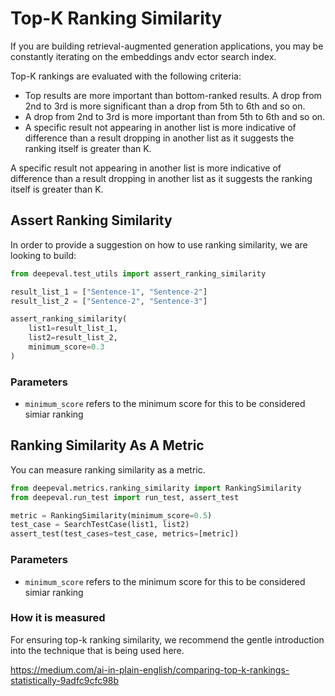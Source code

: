 # Top-K Ranking Similarity

If you are building retrieval-augmented generation applications, you may be constantly iterating on the embeddings andv ector search index.

Top-K rankings are evaluated with the following criteria:

- Top results are more important than bottom-ranked results.
  A drop from 2nd to 3rd is more significant than a drop from 5th to 6th and so on.
- A drop from 2nd to 3rd is more important than from 5th to 6th and so on.
- A specific result not appearing in another list is more indicative of difference than a result dropping in another list as it suggests the ranking itself is greater than K.

A specific result not appearing in another list is more indicative of difference than a result dropping in another list as it suggests the ranking itself is greater than K.

## Assert Ranking Similarity

In order to provide a suggestion on how to use ranking similarity, we are looking to build:

```python
from deepeval.test_utils import assert_ranking_similarity

result_list_1 = ["Sentence-1", "Sentence-2"]
result_list_2 = ["Sentence-2", "Sentence-3"]

assert_ranking_similarity(
    list1=result_list_1,
    list2=result_list_2,
    minimum_score=0.3
)
```

### Parameters

- `minimum_score` refers to the minimum score for this to be considered simiar ranking

## Ranking Similarity As A Metric

You can measure ranking similarity as a metric.

```python
from deepeval.metrics.ranking_similarity import RankingSimilarity
from deepeval.run_test import run_test, assert_test

metric = RankingSimilarity(minimum_score=0.5)
test_case = SearchTestCase(list1, list2)
assert_test(test_cases=test_case, metrics=[metric])
```

### Parameters

- `minimum_score` refers to the minimum score for this to be considered simiar ranking

### How it is measured

For ensuring top-k ranking similarity, we recommend the gentle introduction into the technique that is being used here.

https://medium.com/ai-in-plain-english/comparing-top-k-rankings-statistically-9adfc9cfc98b

